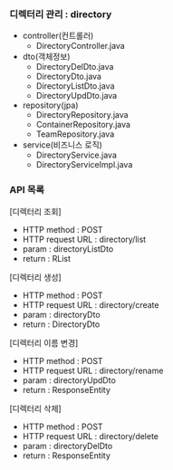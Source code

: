 ### 디렉터리 관리 : directory
- controller(컨트롤러)
    - DirectoryController.java
- dto(객체정보)
    - DirectoryDelDto.java
    - DirectoryDto.java
    - DirectoryListDto.java
    - DirectoryUpdDto.java
- repository(jpa)
    - DirectoryRepository.java
    - ContainerRepository.java
    - TeamRepository.java
- service(비즈니스 로직)
    - DirectoryService.java
    - DirectoryServiceImpl.java

### API 목록
[디렉터리 조회]
- HTTP method : POST
- HTTP request URL : directory/list
- param : directoryListDto
- return : RList<DirectoryDto>

[디렉터리 생성]
- HTTP method : POST
- HTTP request URL : directory/create
- param : directoryDto
- return : DirectoryDto

[디렉터리 이름 변경]
- HTTP method : POST
- HTTP request URL : directory/rename
- param : directoryUpdDto
- return : ResponseEntity<String>

[디렉터리 삭제]
- HTTP method : POST
- HTTP request URL : directory/delete
- param : directoryDelDto
- return : ResponseEntity<String>
